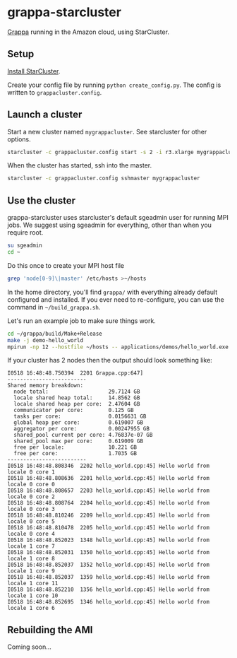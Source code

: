 # grappa-starcluster

[Grappa](https://github.com/uwsampa/grappa) running in the Amazon cloud, using
StarCluster.

## Setup

[Install StarCluster](http://star.mit.edu/cluster/docs/latest/installation.html).

Create your config file by running `python create_config.py`. The config is
written to `grappacluster.config`.

## Launch a cluster

Start a new cluster named `mygrappacluster`. See starcluster for other options.

```bash
starcluster -c grappacluster.config start -s 2 -i r3.xlarge mygrappacluster
```

When the cluster has started, ssh into the master.

```bash
starcluster -c grappacluster.config sshmaster mygrappacluster
``` 

## Use the cluster

grappa-starcluster uses starcluster's default sgeadmin user for running MPI jobs.
We suggest using sgeadmin for everything, other than when you require root. 

```bash
su sgeadmin
cd ~
```

Do this once to create your MPI host file
```bash
grep 'node[0-9]\|master' /etc/hosts >~/hosts
```

In the home directory, you'll find `grappa/` with everything already default configured and
installed. If you ever need to re-configure, you can use the command in `~/build_grappa.sh`.

Let's run an example job to make sure things work.

```bash
cd ~/grappa/build/Make+Release
make -j demo-hello_world
mpirun -np 12 --hostfile ~/hosts -- applications/demos/hello_world.exe
```

If your cluster has 2 nodes then the output should look something like:

```
I0518 16:48:48.750394  2201 Grappa.cpp:647]
-------------------------
Shared memory breakdown:
  node total:                   29.7124 GB
  locale shared heap total:     14.8562 GB
  locale shared heap per core:  2.47604 GB
  communicator per core:        0.125 GB
  tasks per core:               0.0156631 GB
  global heap per core:         0.619007 GB
  aggregator per core:          0.00247955 GB
  shared_pool current per core: 4.76837e-07 GB
  shared_pool max per core:     0.619009 GB
  free per locale:              10.221 GB
  free per core:                1.7035 GB
-------------------------
I0518 16:48:48.808346  2202 hello_world.cpp:45] Hello world from locale 0 core 1
I0518 16:48:48.808636  2201 hello_world.cpp:45] Hello world from locale 0 core 0
I0518 16:48:48.808657  2203 hello_world.cpp:45] Hello world from locale 0 core 2
I0518 16:48:48.808764  2204 hello_world.cpp:45] Hello world from locale 0 core 3
I0518 16:48:48.810246  2209 hello_world.cpp:45] Hello world from locale 0 core 5
I0518 16:48:48.810478  2205 hello_world.cpp:45] Hello world from locale 0 core 4
I0518 16:48:48.852023  1348 hello_world.cpp:45] Hello world from locale 1 core 7
I0518 16:48:48.852031  1350 hello_world.cpp:45] Hello world from locale 1 core 8
I0518 16:48:48.852037  1352 hello_world.cpp:45] Hello world from locale 1 core 9
I0518 16:48:48.852037  1359 hello_world.cpp:45] Hello world from locale 1 core 11
I0518 16:48:48.852210  1356 hello_world.cpp:45] Hello world from locale 1 core 10
I0518 16:48:48.852695  1346 hello_world.cpp:45] Hello world from locale 1 core 6
```

## Rebuilding the AMI

Coming soon...
